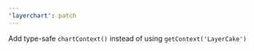 ```yaml
---
'layerchart': patch
---
```


Add type-safe `chartContext()` instead of using `getContext('LayerCake')`
